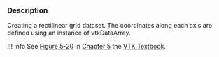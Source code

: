 ### Description

Creating a rectilinear grid dataset. The coordinates along each axis are defined using an instance of vtkDataArray.

!!! info
    See [Figure 5-20](../../../VTKBook/05Chapter5/#Figure%205-20) in [Chapter 5](../../../VTKBook/05Chapter5) the [VTK Textbook](../../../VTKBook/01Chapter1).
